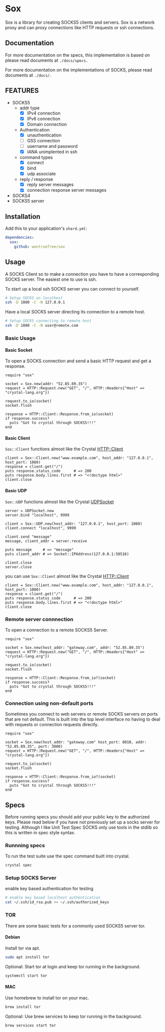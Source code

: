 # Sox

Sox is a library for creating SOCKS5 clients and servers.  Sox is a network proxy and can proxy connections like HTTP requests or ssh connections.  

## Documentation

For more documentation on the specs, this implementation is based on please read documents at  `./docs/specs.`

For more documentation on the implementations of SOCKS, please read documents at  `./docs/`.

## FEATURES
- SOCKS5
    - addr type
        - [x] IPv4 connection
        - [x] IPv6 connection
        - [x] Domain connection
    - Authentication
        - [x] unauthentication
        - [ ] GSS connection
        - [ ] username and password
        - [x] IANA unimplented in ssh
    - command types
        - [x] connect
        - [x] bind
        - [x] udp associate
    - reply / response
        - [x] reply server messages
        - [x] connection response server messages
- SOCKS4
- SOCKS5 server

## Installation

Add this to your application's `shard.yml`:

```yaml
dependencies:
  sox:
    github: wontruefree/sox
```

## Usage

A SOCKS Client so to make a connection you have to have a corresponding SOCKS server.  The easiest one to use is ssh.

To start up a local ssh SOCKS server you can connect to yourself.

```bash
# Setup SOCKS on localhost
ssh -D 1080 -C -N 127.0.0.1
```

Have a local SOCKS server directing its connection to a remote host.

```bash
# Setup SOCKS connecting to remote host
ssh -D 1080 -C -N user@remote.com
```

### Basic Usage

#### Basic Socket

To open a SOCKS connection and send a basic HTTP request and get a response.

```crystal
require "sox"

socket = Sox.new(addr: "52.85.89.35")
request = HTTP::Request.new("GET", "/", HTTP::Headers{"Host" => "crystal-lang.org"})

request.to_io(socket)
socket.flush

response = HTTP::Client::Response.from_io(socket)
if response.success?
  puts "Got to crystal through SOCKS5!!!"
end
```

#### Basic Client

`Sox::Client` functions almost like the Crystal [HTTP::Client](https://crystal-lang.org/api/latest/HTTP/Client.html)

```crystal
client = Sox::Client.new("www.example.com", host_addr: "127.0.0.1", host_port: 1080)
response = client.get("/")
puts response.status_code      # => 200
puts response.body.lines.first # => "<!doctype html>"
client.close
```

#### Basic UDP

`Sox::UDP` functions almost like the Crystal [UDPSocket](https://crystal-lang.org/api/latest/UDPSocket.html)

```crystal
server = UDPSocket.new
server.bind "localhost", 9999

client = Sox::UDP.new(host_addr: "127.0.0.1", host_port: 1080)
client.connect "localhost", 9999

client.send "message"
message, client_addr = server.receive

puts message     # => "message"
puts client_addr # => Socket::IPAddress(127.0.0.1:50516)

client.close
server.close
```

you can use `Sox::Client` almost like the Crystal [HTTP::Client](https://crystal-lang.org/api/latest/HTTP/Client.html)

```crystal
client = Sox::Client.new("www.example.com", host_addr: "127.0.0.1", host_port: 1080)
response = client.get("/")
puts response.status_code      # => 200
puts response.body.lines.first # => "<!doctype html>"
client.close
```

### Remote server connnection

To open a connection to a remote SOCKS5 Server.


```crystal
require "sox"

socket = Sox.new(host_addr: "gateway.com", addr: "52.85.89.35")
request = HTTP::Request.new("GET", "/", HTTP::Headers{"Host" => "crystal-lang.org"})

request.to_io(socket)
socket.flush

response = HTTP::Client::Response.from_io?(socket)
if response.success?
  puts "Got to crystal through SOCKS5!!!"
end
```

### Connection using non-default ports

Sometimes you connect to web servers or remote SOCKS servers on ports that are not default.  This is built into the top level interface no having to deal with requests or connection requests directly.

```crystal
require "sox"

socket = Sox.new(host_addr: "gateway.com" host_port: 8010, addr: "52.85.89.35", port: 3000)
request = HTTP::Request.new("GET", "/", HTTP::Headers{"Host" => "crystal-lang.org"})

request.to_io(socket)
socket.flush

response = HTTP::Client::Response.from_io?(socket)
if response.success?
  puts "Got to crystal through SOCKS5!!!"
end
```

## Specs

Before running specs you should add your public key to the authorized keys.  Please read below if you have not previously set up a socks server for testing.   Although I like Unit Test Spec SOCKS only use tools in the stdlib so this is written in spec style syntax.

### Runnning specs

To run the test suite use the spec command built into crystal.

```bash
crystal spec
```

### Setup SOCKS Server

enable key based authentication for testing

```bash
# enable key based localhost authentication
cat ~/.ssh/id_rsa.pub >> ~/.ssh/authorized_keys
```

### TOR
There are some basic tests for a commonly used SOCKS5 server tor.

#### Debian
Install tor via apt.

```bash
sudo apt install tor
```

Optional: Start tor at login and keep tor running in the background.

```bash
systemctl start tor
```

#### MAC

Use homebrew to install tor on your mac.

```bash
brew install tor
```

Optional: Use brew services to keep tor running in the background.

```bash
brew services start tor
```

